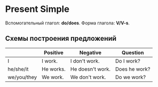 # Present Simple

Вспомогательный глагол: **do/does**.
Форма глагола: **V/V-s**.

## Схемы построения предложений

|             | Positive  | Negative         | Question      |
| ----------- | --------- | ---------------- | ------------- |
| I           | I work.   | I don't work.    | Do I work?    |
| he/she/it   | He works. | He doesn't work. | Does he work? |
| we/you/they | We work.  | We don't work.   | Do we work?   |
